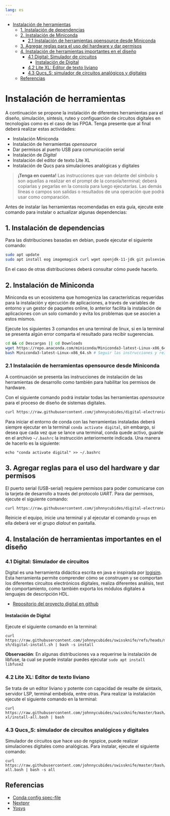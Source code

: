 ```yaml
---
lang: es
---
```


<!-- vim-markdown-toc Marked -->

* [Instalación de herramientas](#instalación-de-herramientas)
  * [1. Instalación de dependencias](#1.-instalación-de-dependencias)
  * [2. Instalación de Miniconda](#2.-instalación-de-miniconda)
    * [2.1 Instalación de herramientas opensource desde Miniconda](#2.1-instalación-de-herramientas-opensource-desde-miniconda)
  * [3. Agregar reglas para el uso del hardware y dar permisos](#3.-agregar-reglas-para-el-uso-del-hardware-y-dar-permisos)
  * [4. Instalación de herramientas importantes en el diseño](#4.-instalación-de-herramientas-importantes-en-el-diseño)
    * [4.1 Digital: Simulador de circuitos](#4.1-digital:-simulador-de-circuitos)
      * [Instalación de Digital](#instalación-de-digital)
    * [4.2 Lite XL: Editor de texto liviano](#4.2-lite-xl:-editor-de-texto-liviano)
    * [4.3 Qucs_S: simulador de circuitos analógicos y digitales](#4.3-qucs_s:-simulador-de-circuitos-analógicos-y-digitales)
  * [Referencias](#referencias)

<!-- vim-markdown-toc -->

# Instalación de herramientas

A continuación se propone la instalación de diferentes herramientas para el diseño, simulación, síntesis, ruteo y configuarción
de circuitos digitales en tecnologías como es el caso de las FPGA. Tenga presente que al final deberá realizar estas actividades:

* Instalación Miniconda
* Instalación de herramientas _opensource_
* Dar permisos al puerto USB para comunicación serial
* Instalación de _Digital_
* Instalación del editor de texto Lite XL
* Instalación de Qucs para simulaciones analógicas y digitales

> **¡Tenga en cuenta!** Las instrucciones que van delante del símbolo ` $ ` son aquellas a realizar en el prompt de la consola/terminal; deberá copiarlas y
> pegarlas en la consola para luego ejecutarlas. Las demás líneas o campos son salidas o resultados de una operación que podrá usar como
> comparación.


Antes de instalar las herramientas recomendadas en esta guía, ejecute este
comando para instalar o actualizar algunas dependencias:

## 1. Instalación de dependencias

Para las distribuciones basadas en debian, puede ejecutar el siguiente comando:

```bash
sudo apt update
sudo apt install eog imagemagick curl wget openjdk-11-jdk git pulseview ngspice -y
```

En el caso de otras distribuciones deberá consultar cómo puede hacerlo.

## 2. Instalación de Miniconda

Miniconda es un ecosistema que homogeniza las características requeridas para
la instalación y ejecución de aplicaciones, a través de variables de entorno y
un gestor de paquetes online, lo anterior facilita la instalación de
aplicaciones con un solo comando y evita los problemas que se asocien a estos
mismos.

Ejecute los siguientes 3 comandos en una terminal de linux, si en la terminal
se presenta algún error comparta el resultado para recibir sugerencias.

```bash
cd && cd Descargas || cd Downloads
wget https://repo.anaconda.com/miniconda/Miniconda3-latest-Linux-x86_64.sh
bash Miniconda3-latest-Linux-x86_64.sh # Seguir las instrucciones y reiniciar la terminal
```

### 2.1 Instalación de herramientas opensource desde Miniconda

A continuación se presenta las instrucciones de instalación de las herramientas de desarrollo 
como también para habilitar los permisos de hardware.

Con el siguiente comando podrá instalar todas las herramientas _opensource_
para el proceso de diseño de sistemas digitales.

```bash
curl https://raw.githubusercontent.com/johnnycubides/digital-electronic-1-101/main/installTools/spec-file.txt > ./spec-file.txt && conda create -n digital --file ./spec-file.txt
```

Para iniciar el entorno de conda con las herramientas instaladas deberá siempre
ejecutar en la terminal `conda activate digital`, sin embargo, si desea que
cada vez que se lance una terminal, conda quede activo, guarde en el archivo
`~/.bashrc` la instrucción anteriormente indicada. Una manera de hacerlo es la
siguiente:

```
echo "conda activate digital" >> ~/.bashrc
```

## 3. Agregar reglas para el uso del hardware y dar permisos

El puerto serial (USB-serial) requiere permisos para poder comunicarse con la
tarjeta de desarrollo a través del protocolo _UART_. Para dar permisos, ejecute
el siguiente comando:

```bash
curl https://raw.githubusercontent.com/johnnycubides/digital-electronic-1-101/main/installTools/hw-permissions.sh | sh
```

Reinicie el equipo, inicie una terminal y al ejecutar el comando `groups` en
ella deberá ver el grupo *dialout* en pantalla.

## 4. Instalación de herramientas importantes en el diseño

### 4.1 Digital: Simulador de circuitos

Digital es una herramienta didáctica escrita en java e inspirada por [logisim](http://www.cburch.com/logisim/).
Esta herramienta permite comprender cómo se construyen y se comportan los diferentes circuitos electrónicos digitales,
realiza diferentes análisis, test de comportamiento, como también exporta los módulos digitales a lenguajes de descripción HDL.

* [Repositorio del proyecto digital en github](https://github.com/hneemann/Digital)

#### Instalación de Digital

Ejecute el siguiente comando en la terminal:

```
curl https://raw.githubusercontent.com/johnnycubides/swissknife/refs/heads/master/bash/installs/digital-sh/digital-install.sh | bash -s install
```

**Observación**: En algunas distribuciones va a requerirse la instalación de libfuse, la cual se puede instalar puedes ejecutar `sudo apt install libfuse2`

### 4.2 Lite XL: Editor de texto liviano

Se trata de un editor liviano y potente con capacidad de resalte de sintaxis, servidor LSP, terminal embebida, entre otras.
Para realizar la instalación ejecute el siguiente comando en la terminal:

```
curl https://raw.githubusercontent.com/johnnycubides/swissknife/master/bash/installs/lite-xl/install-all.bash | bash
```

### 4.3 Qucs_S: simulador de circuitos analógicos y digitales

Simulador de circuitos que hace uso de ngspice, puede realizar simulaciones
digitales como analógicas. Para instalar, ejecute el siguiente comando:

```
curl https://raw.githubusercontent.com/johnnycubides/swissknife/master/bash/installs/qucs_s/install-all.bash | bash -s all
```

## Referencias

* [Conda  config spec-file](https://conda.io/projects/conda/en/latest/user-guide/tasks/manage-environments.html#activating-an-environment)
* [Nextpnr](https://github.com/YosysHQ/nextpnr)
* [Yosys](https://github.com/YosysHQ/yosys)
